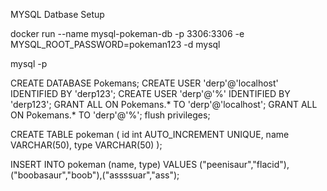 MYSQL Datbase Setup


docker run --name mysql-pokeman-db -p 3306:3306 -e MYSQL_ROOT_PASSWORD=pokeman123 -d mysql

mysql -p


CREATE DATABASE Pokemans;
CREATE USER 'derp'@'localhost' IDENTIFIED BY 'derp123';
CREATE USER 'derp'@'%' IDENTIFIED BY 'derp123';
GRANT ALL ON Pokemans.* TO 'derp'@'localhost';
GRANT ALL ON Pokemans.* TO 'derp'@'%';
flush privileges;

CREATE TABLE pokeman (
	id int AUTO_INCREMENT UNIQUE,
	name VARCHAR(50),
	type VARCHAR(50)
);

INSERT INTO pokeman (name, type) VALUES ("peenisaur","flacid"),("boobasaur","boob"),("assssuar","ass");
